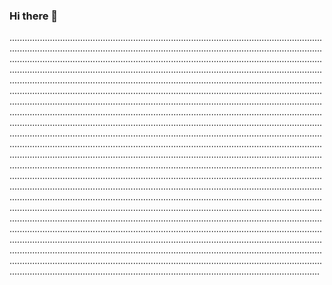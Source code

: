 ### Hi there 👋

...................................................................................................................................................................................................................................................................................................................................................................................................................................................................................................................................................................................................................................................................................................................................................................................................................................................................................................................................................................................................................................................................................................................................................................................................................................................................................................................................................................................................................................................................................................................................................................................................................................................................................................................................................................................................................................................................................................................................................................................................................................................................................................................................................................................................................................................................................................................................................................................................................................................................................................................................................................................................................................................................................................................................................................................................................................................................................................................................................................